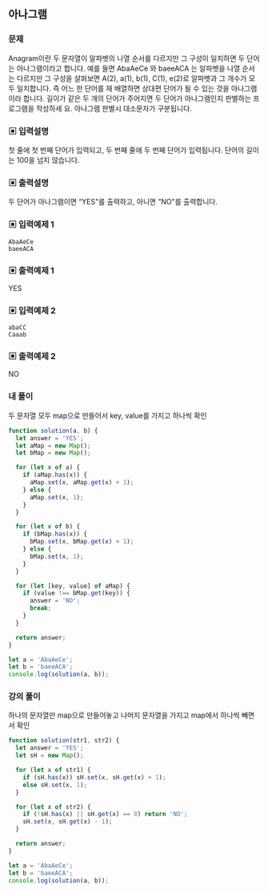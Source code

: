 ## 아나그램

### 문제

Anagram이란 두 문자열이 알파벳의 나열 순서를 다르지만 그 구성이 일치하면 두 단어는 아나그램이라고 합니다. 예를 들면 AbaAeCe 와 baeeACA 는 알파벳을 나열 순서는 다르지만 그 구성을 살펴보면 A(2), a(1), b(1), C(1), e(2)로 알파벳과 그 개수가 모두 일치합니다. 즉 어느 한 단어를 재
배열하면 상대편 단어가 될 수 있는 것을 아나그램이라 합니다. 길이가 같은 두 개의 단어가 주어지면 두 단어가 아나그램인지 판별하는 프로그램을 작성하세
요. 아나그램 판별시 대소문자가 구분됩니다.

### ▣ 입력설명

첫 줄에 첫 번째 단어가 입력되고, 두 번째 줄에 두 번째 단어가 입력됩니다.
단어의 길이는 100을 넘지 않습니다.

### ▣ 출력설명

두 단어가 아나그램이면 “YES"를 출력하고, 아니면 ”NO"를 출력합니다.

### ▣ 입력예제 1

```
AbaAeCe
baeeACA
```

### ▣ 출력예제 1

YES

### ▣ 입력예제 2

```
abaCC
Caaab
```

### ▣ 출력예제 2

NO

### 내 풀이

두 문자열 모두 map으로 만들어서 key, value를 가지고 하나씩 확인

```js
function solution(a, b) {
  let answer = 'YES';
  let aMap = new Map();
  let bMap = new Map();

  for (let x of a) {
    if (aMap.has(x)) {
      aMap.set(x, aMap.get(x) + 1);
    } else {
      aMap.set(x, 1);
    }
  }

  for (let x of b) {
    if (bMap.has(x)) {
      bMap.set(x, bMap.get(x) + 1);
    } else {
      bMap.set(x, 1);
    }
  }

  for (let [key, value] of aMap) {
    if (value !== bMap.get(key)) {
      answer = 'NO';
      break;
    }
  }

  return answer;
}

let a = 'AbaAeCe';
let b = 'baeeACA';
console.log(solution(a, b));
```

### 강의 풀이

하나의 문자열만 map으로 만들어놓고 나머지 문자열을 가지고 map에서 하나씩 빼면서 확인

```js
function solution(str1, str2) {
  let answer = 'YES';
  let sH = new Map();

  for (let x of str1) {
    if (sH.has(x)) sH.set(x, sH.get(x) + 1);
    else sH.set(x, 1);
  }

  for (let x of str2) {
    if (!sH.has(x) || sH.get(x) == 0) return 'NO';
    sH.set(x, sH.get(x) - 1);
  }

  return answer;
}

let a = 'AbaAeCe';
let b = 'baeeACA';
console.log(solution(a, b));
```
